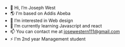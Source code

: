 - 👋 Hi, I’m Joseph West
- 🌎 I'm based on Addis Abeba
- 👀 I’m interested in Web design
- 🌱 I’m currently learning Javascript and react
- 📫 You can contact me at josewestern111@gmail.com
- ⚡ I'm 2nd year Management student

<!---
Job177/Job177 is a ✨ special ✨ repository because its `README.md` (this file) appears on your GitHub profile.
You can click the Preview link to take a look at your changes.
--->
